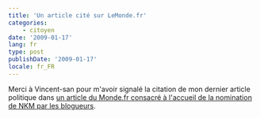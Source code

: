 ```yaml
---
title: 'Un article cité sur LeMonde.fr'
categories:
    - citoyen
date: '2009-01-17'
lang: fr
type: post
publishDate: '2009-01-17'
locale: fr_FR
---
```


Merci à Vincent-san pour m'avoir signalé la citation de mon dernier article politique dans [un article du Monde.fr consacré à l'accueil de la nomination de NKM par les blogueurs](http://www.lemonde.fr/politique/article/2009/01/16/nkm-regrets-sur-les-blogs-ecolos-espoir-pour-les-technophiles_1143014_823448.html).